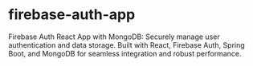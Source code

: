 # firebase-auth-app
Firebase Auth React App with MongoDB: Securely manage user authentication and data storage. Built with React, Firebase Auth, Spring Boot, and MongoDB for seamless integration and robust performance.
